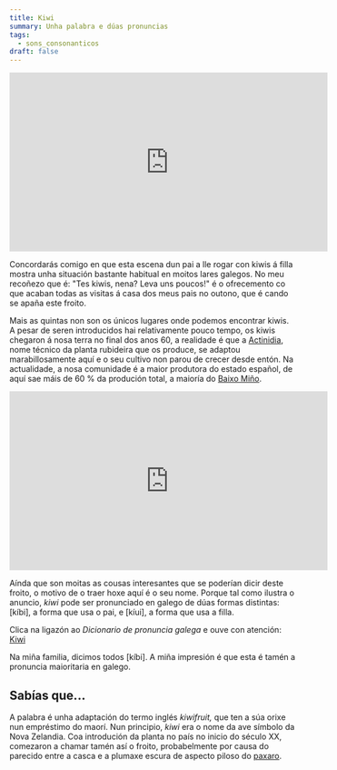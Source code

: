 ```yaml
---
title: Kiwi
summary: Unha palabra e dúas pronuncias
tags:
  - sons_consonanticos
draft: false
---
```

<iframe width="560" height="315" src="https://www.youtube.com/embed/ga5Xo6lDZw4" title="YouTube video player" frameborder="0" allow="accelerometer; autoplay; clipboard-write; encrypted-media; gyroscope; picture-in-picture; web-share" allowfullscreen></iframe>

Concordarás comigo en que esta escena dun pai a lle rogar con kiwis á filla mostra unha situación bastante habitual en moitos lares galegos. No meu recoñezo que é: "Tes kiwis, nena? Leva uns poucos!" é o ofrecemento co que acaban todas as visitas á casa dos meus pais no outono, que é cando se apaña este froito.

Mais as quintas non son os únicos lugares onde podemos encontrar kiwis. A pesar de seren introducidos hai relativamente pouco tempo, os kiwis chegaron á nosa terra no final dos anos 60, a realidade é que a [Actinidia](https://gl.wikipedia.org/wiki/Kiwi_(planta)), nome técnico da planta rubideira que os produce, se adaptou marabillosamente aquí e o seu cultivo non parou de crecer desde entón. Na actualidade, a nosa comunidade é a maior produtora do estado español, de aquí sae máis de 60 % da produción total, a maioría do [Baixo Miño](https://gl.wikipedia.org/wiki/Comarca_do_Baixo_Mi%C3%B1o).

<iframe width="560" height="315" src="https://www.youtube.com/embed/LNewb3EQav4" title="YouTube video player" frameborder="0" allow="accelerometer; autoplay; clipboard-write; encrypted-media; gyroscope; picture-in-picture; web-share" allowfullscreen></iframe>

Aínda que son moitas as cousas interesantes que se poderían dicir deste froito, o motivo de o traer hoxe aquí é o seu nome. Porque tal como ilustra o anuncio, *kiwi* pode ser pronunciado en galego de dúas formas distintas: \[kíbi], a forma que usa o pai, e \[kíui], a forma que usa a filla.

Clica na ligazón ao *Dicionario de pronuncia galega* e ouve con atención: [Kiwi](https://ilg.usc.es/pronuncia/?pq=&q=kiwi&l=1&c%5B%5D=0)

Na miña familia, dicimos todos \[kíbi]. A miña impresión é que esta é tamén a pronuncia maioritaria en galego.

## Sabías que...

A palabra é unha adaptación do termo inglés *kiwifruit,* que ten a súa orixe nun empréstimo do maorí. Nun principio, *kiwi* era o nome da ave símbolo da Nova Zelandia. Coa introdución da planta no país no inicio do século XX, comezaron a chamar tamén así o froito, probabelmente por causa do parecido entre a casca e a plumaxe escura de aspecto piloso do [paxaro](https://gl.wikipedia.org/wiki/Kiwis).